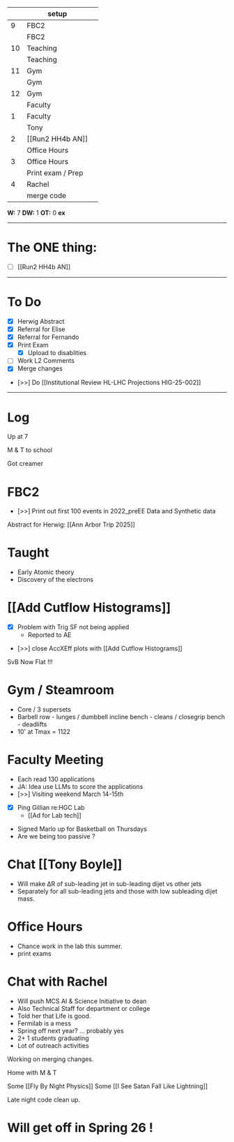 
|     | setup             |     |
| --- | ----------------- | --- |
| 9   | FBC2              |     |
|     | FBC2              |     |
| 10  | Teaching          |     |
|     | Teaching          |     |
| 11  | Gym               |     |
|     | Gym               |     |
| 12  | Gym               |     |
|     | Faculty           |     |
| 1   | Faculty           |     |
|     | Tony              |     |
| 2   | [[Run2 HH4b AN]]  |     |
|     | Office Hours      |     |
| 3   | Office Hours      |     |
|     | Print exam / Prep |     |
| 4   | Rachel            |     |
|     | merge code        |     |

**W:** 7 
**DW:** 1
**OT:** 0 
**ex** 

---
# The ONE thing: 
- [ ] [[Run2 HH4b AN]]

---
# To Do

- [x] Herwig Abstract 
- [x] Referral for Elise
- [x] Referral for Fernando
- [x] Print Exam 
	- [x] Upload to disablities
- [ ] Work L2 Comments
- [x] Merge changes
- [>>] Do [[Institutional Review HL-LHC Projections HIG-25-002]]

---

# Log


Up at 7 

M & T to school 

Got creamer 


# FBC2
- [>>]  Print out first 100 events in 2022_preEE Data and Synthetic data

Abstract for Herwig:  [[Ann Arbor Trip 2025]]

# Taught 
- Early Atomic theory 
- Discovery of the electrons

# [[Add Cutflow Histograms]]
- [x] Problem with Trig SF not being applied
	- Reported to AE
- [>>] close AccXEff plots with [[Add Cutflow Histograms]]

SvB Now Flat !!!

# Gym / Steamroom
- Core / 3 supersets
- Barbell row - lunges / dumbbell incline bench  - cleans / closegrip bench - deadlifts
- 10' at Tmax = 1122

# Faculty Meeting
- Each read 130 applications
- JA: Idea use LLMs to score the applications
- [>>] Visiting weekend March 14-15th
- [x] Ping Gillian re:HGC Lab
	- [[Ad for Lab tech]] 
- Signed Marlo up for Basketball on Thursdays
- Are we being too passive ?


# Chat [[Tony Boyle]]
- Will make ΔR of sub-leading jet in sub-leading dijet vs other jets
- Separately for all sub-leading jets and those with low subleading dijet mass.


# Office Hours
- Chance work in the lab this summer. 
- print exams

# Chat with Rachel
- Will push MCS AI & Science Initiative to dean
- Also Technical Staff for department or college 
- Told her that Life is good. 
- Fermilab is a mess
- Spring off next year? ... probably yes
- 2+ 1 students graduating
- Lot of outreach activities

Working on merging changes.

Home with M & T 

Some [[Fly By Night Physics]]
Some [[I See Satan Fall Like Lightning]]

Late night code clean up. 

# Will get off in Spring 26 !